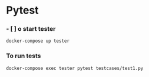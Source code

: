 # Pytest

### - [ ] o start tester
```
docker-compose up tester
```

### To run tests
```
docker-compose exec tester pytest testcases/test1.py
```
